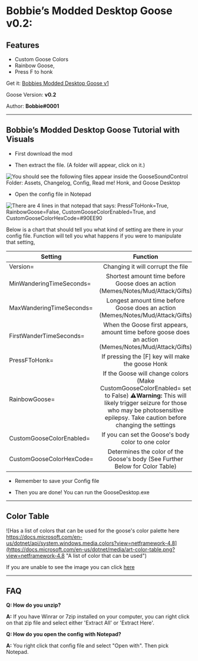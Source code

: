 # Bobbie’s Modded Desktop Goose v0.2:

## Features

* Custom Goose Colors
* Rainbow Goose,
* Press F to honk

Get it: [Bobbies Modded Desktop Goose v1](https://drive.google.com/file/d/1gbHvfYpLWWH4XDXPn19EHijgmjek0Pyd/view)

Goose Version: **v0.2**

Author: **Bobbie#0001**

---

## Bobbie’s Modded Desktop Goose Tutorial with Visuals

* First download the mod

* Then extract the file. (A folder will appear, click on it.)

![You should see the following files appear inside the GooseSoundControl Folder: Assets, Changelog, Config, Read me! Honk, and Goose Desktop](https://raw.githubusercontent.com/Tatohead/ResourceHub-Images/patch-1/Bobbie%E2%80%99s%20Modded%20Desktop%20Goose/part%201.png "You should see the following files appear inside the GooseSoundControl Folder: Assets, Changelog, Config, Read me! Honk, and Goose Desktop")

* Open the config file in Notepad

![There are 4 lines in that notepad that says: PressFToHonk=True, RainbowGoose=False, CustomGooseColorEnabled=True, and CustomGooseColorHexCode=#90EE90](https://github.com/Tatohead/ResourceHub-Images/blob/patch-1/Bobbie%E2%80%99s%20Modded%20Desktop%20Goose/part%202.png?raw=true "There are 4 lines in that notepad that says: PressFToHonk=True, RainbowGoose=False, CustomGooseColorEnabled=True, and CustomGooseColorHexCode=#90EE90")

Below is a chart that should tell you what kind of setting are there in your config file. Function will tell you what happens if you were to manipulate that setting,

| Setting                   | Function                                                                                                 |
|---------------------------|:--------------------------------------------------------------------------------------------------------:|
| Version=                  | Changing it will corrupt the file                                                                        |
| MinWanderingTimeSeconds=  | Shortest amount time before Goose does an action (Memes/Notes/Mud/Attack/Gifts)                          |
| MaxWanderingTimeSeconds=  | Longest amount time before Goose does an action (Memes/Notes/Mud/Attack/Gifts)                           |
| FirstWanderTimeSeconds=   | When the Goose first appears, amount time before goose does an action (Memes/Notes/Mud/Attack/Gifts)     |
| PressFToHonk=             | If pressing the [F] key will make the goose Honk                                                         |
| RainbowGoose=             | If the Goose will change colors (Make CustomGooseColorEnabled= set to False) **⚠️Warning:** This will likely trigger seizure for those who may be photosensitive epilepsy. Take caution before changing the settings       |
| CustomGooseColorEnabled=  | If you can set the Goose's body color to one color                                                       |
| CustomGooseColorHexCode=  | Determines the color of the Goose's body (See Further Below for Color Table)                             |

* Remember to save your Config file

* Then you are done! You can run the GooseDesktop.exe

---

## Color Table

![Has a list of colors that can be used for the goose's color palette here https://docs.microsoft.com/en-us/dotnet/api/system.windows.media.colors?view=netframework-4.8](https://docs.microsoft.com/en-us/dotnet/media/art-color-table.png?view=netframework-4.8 "A  list of color that can be used")

If you are unable to see the image you can click [here](https://docs.microsoft.com/en-us/dotnet/api/system.windows.media.colors?view=netframework-4.8)

---

## FAQ

**Q: How do you unzip?**

**A:** If you have Winrar or 7zip installed on your computer, you can right click on that zip file and select either 'Extract All' or 'Extract Here'.

**Q: How do you open the config with Notepad?**

**A:** You right click that config file and select "Open with". Then pick Notepad.
